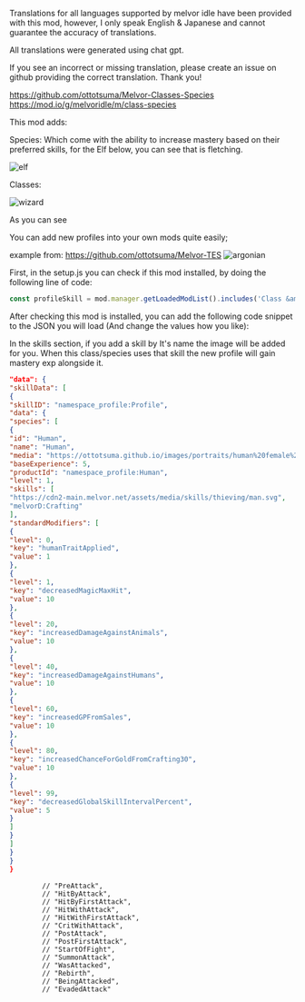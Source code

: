 Translations for all languages supported by melvor idle have been provided with this mod, however, I only speak English & Japanese and cannot guarantee the accuracy of translations.

All translations were generated using chat gpt.

If you see an incorrect or missing translation, please create an issue on github providing the correct translation. Thank you!

https://github.com/ottotsuma/Melvor-Classes-Species
https://mod.io/g/melvoridle/m/class-species

This mod adds:

Species:
Which come with the ability to increase mastery based on their preferred skills, for the Elf below, you can see that is fletching.

![elf](images/elf.png)

Classes:

![wizard](images/wizard.png)

As you can see

You can add new profiles into your own mods quite easily;

example from: https://github.com/ottotsuma/Melvor-TES
![argonian](images/argonian.png)

First, in the setup.js you can check if this mod installed, by doing the following line of code:

```javascript I'm A tab
const profileSkill = mod.manager.getLoadedModList().includes('Class &amp; Species')
```
After checking this mod is installed, you can add the following code snippet to the JSON you will load (And change the values how you like):

In the skills section, if you add a skill by It's name the image will be added for you. When this class/species uses that skill the new profile will gain mastery exp alongside it.

```JSON I'm tab B
"data": {
"skillData": [
{
"skillID": "namespace_profile:Profile",
"data": {
"species": [
{
"id": "Human",
"name": "Human",
"media": "https://ottotsuma.github.io/images/portraits/human%20female%20barbarian%202.jpg",
"baseExperience": 5,
"productId": "namespace_profile:Human",
"level": 1,
"skills": [
"https://cdn2-main.melvor.net/assets/media/skills/thieving/man.svg",
"melvorD:Crafting"
],
"standardModifiers": [
{
"level": 0,
"key": "humanTraitApplied",
"value": 1
},
{
"level": 1,
"key": "decreasedMagicMaxHit",
"value": 10
},
{
"level": 20,
"key": "increasedDamageAgainstAnimals",
"value": 10
},
{
"level": 40,
"key": "increasedDamageAgainstHumans",
"value": 10
},
{
"level": 60,
"key": "increasedGPFromSales",
"value": 10
},
{
"level": 80,
"key": "increasedChanceForGoldFromCrafting30",
"value": 10
},
{
"level": 99,
"key": "decreasedGlobalSkillIntervalPercent",
"value": 5
}
]
}
]
}
}
}
```

                        


                                                

            // "PreAttack",
            // "HitByAttack",
            // "HitByFirstAttack",
            // "HitWithAttack",
            // "HitWithFirstAttack",
            // "CritWithAttack",
            // "PostAttack",
            // "PostFirstAttack",
            // "StartOfFight",
            // "SummonAttack",
            // "WasAttacked",
            // "Rebirth",
            // "BeingAttacked",
            // "EvadedAttack"